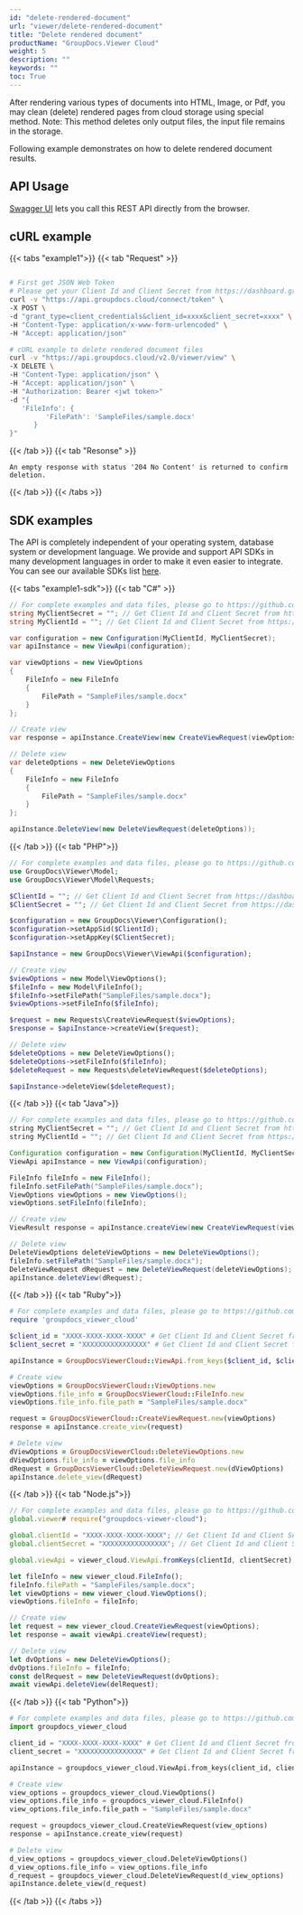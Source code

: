 ```yaml
---
id: "delete-rendered-document"
url: "viewer/delete-rendered-document"
title: "Delete rendered document"
productName: "GroupDocs.Viewer Cloud"
weight: 5
description: ""
keywords: ""
toc: True
---
```


After rendering various types of documents into HTML, Image, or Pdf, you may clean (delete) rendered pages from cloud storage using special method.
Note: This method deletes only output files, the input file remains in the storage.

Following example demonstrates on how to delete rendered document results.

## API Usage

[Swagger UI](https://apireference.groupdocs.cloud/viewer/) lets you call this REST API directly from the browser.

## cURL example

{{< tabs "example1">}}
{{< tab "Request" >}}
```bash

# First get JSON Web Token
# Please get your Client Id and Client Secret from https://dashboard.groupdocs.cloud/applications. Kindly place Client Id in "client_id" and Client Secret in "client_secret" argument.
curl -v "https://api.groupdocs.cloud/connect/token" \
-X POST \
-d "grant_type=client_credentials&client_id=xxxx&client_secret=xxxx" \
-H "Content-Type: application/x-www-form-urlencoded" \
-H "Accept: application/json"

# cURL example to delete rendered document files
curl -v "https://api.groupdocs.cloud/v2.0/viewer/view" \
-X DELETE \
-H "Content-Type: application/json" \
-H "Accept: application/json" \
-H "Authorization: Bearer <jwt token>"
-d "{
   'FileInfo': {
         'FilePath': 'SampleFiles/sample.docx'
      }
}"
```
{{< /tab >}} {{< tab "Resonse" >}}
```log
An empty response with status '204 No Content' is returned to confirm deletion.

```
{{< /tab >}} {{< /tabs >}}

## SDK examples

The API is completely independent of your operating system, database system or development language. We provide and support API SDKs in many development languages in order to make it even easier to integrate. You can see our available SDKs list [here](https://github.com/groupdocs-viewer-cloud).

{{< tabs "example1-sdk">}}
{{< tab "C#" >}}
```cs
// For complete examples and data files, please go to https://github.com/groupdocs-viewer-cloud/groupdocs-viewer-cloud-dotnet-samples
string MyClientSecret = ""; // Get Client Id and Client Secret from https://dashboard.groupdocs.cloud
string MyClientId = ""; // Get Client Id and Client Secret from https://dashboard.groupdocs.cloud

var configuration = new Configuration(MyClientId, MyClientSecret);
var apiInstance = new ViewApi(configuration);

var viewOptions = new ViewOptions
{
    FileInfo = new FileInfo
    {
        FilePath = "SampleFiles/sample.docx"
    }
};

// Create view
var response = apiInstance.CreateView(new CreateViewRequest(viewOptions));

// Delete view
var deleteOptions = new DeleteViewOptions
{
    FileInfo = new FileInfo
    {
        FilePath = "SampleFiles/sample.docx"
    }
};

apiInstance.DeleteView(new DeleteViewRequest(deleteOptions));
```
{{< /tab >}} 
{{< tab "PHP">}}
```php
// For complete examples and data files, please go to https://github.com/groupdocs-viewer-cloud/groupdocs-viewer-cloud-php-samples
use GroupDocs\Viewer\Model;
use GroupDocs\Viewer\Model\Requests;

$ClientId = ""; // Get Client Id and Client Secret from https://dashboard.groupdocs.cloud
$ClientSecret = ""; // Get Client Id and Client Secret from https://dashboard.groupdocs.cloud

$configuration = new GroupDocs\Viewer\Configuration();
$configuration->setAppSid($ClientId);
$configuration->setAppKey($ClientSecret);

$apiInstance = new GroupDocs\Viewer\ViewApi($configuration);

// Create view
$viewOptions = new Model\ViewOptions();
$fileInfo = new Model\FileInfo();
$fileInfo->setFilePath("SampleFiles/sample.docx");
$viewOptions->setFileInfo($fileInfo);

$request = new Requests\CreateViewRequest($viewOptions);
$response = $apiInstance->createView($request);

// Delete view
$deleteOptions = new DeleteViewOptions();
$deleteOptions->setFileInfo($fileInfo);
$deleteRequest = new Requests\deleteViewRequest($deleteOptions);

$apiInstance->deleteView($deleteRequest); 
```
{{< /tab >}} 
{{< tab "Java">}}
```java
// For complete examples and data files, please go to https://github.com/groupdocs-viewer-cloud/groupdocs-viewer-cloud-java-samples
string MyClientSecret = ""; // Get Client Id and Client Secret from https://dashboard.groupdocs.cloud
string MyClientId = ""; // Get Client Id and Client Secret from https://dashboard.groupdocs.cloud

Configuration configuration = new Configuration(MyClientId, MyClientSecret);
ViewApi apiInstance = new ViewApi(configuration);

FileInfo fileInfo = new FileInfo();
fileInfo.setFilePath("SampleFiles/sample.docx");
ViewOptions viewOptions = new ViewOptions();
viewOptions.setFileInfo(fileInfo);

// Create view
ViewResult response = apiInstance.createView(new CreateViewRequest(viewOptions));

// Delete view                           
DeleteViewOptions deleteViewOptions = new DeleteViewOptions();
fileInfo.setFilePath("SampleFiles/sample.docx");
DeleteViewRequest dRequest = new DeleteViewRequest(deleteViewOptions);        
apiInstance.deleteView(dRequest);   
```
{{< /tab >}} 
{{< tab "Ruby">}}
```ruby
# For complete examples and data files, please go to https://github.com/groupdocs-viewer-cloud/groupdocs-viewer-cloud-ruby-samples
require 'groupdocs_viewer_cloud'

$client_id = "XXXX-XXXX-XXXX-XXXX" # Get Client Id and Client Secret from https://dashboard.groupdocs.cloud
$client_secret = "XXXXXXXXXXXXXXXX" # Get Client Id and Client Secret from https://dashboard.groupdocs.cloud

apiInstance = GroupDocsViewerCloud::ViewApi.from_keys($client_id, $client_secret)

# Create view
viewOptions = GroupDocsViewerCloud::ViewOptions.new
viewOptions.file_info = GroupDocsViewerCloud::FileInfo.new
viewOptions.file_info.file_path = "SampleFiles/sample.docx"

request = GroupDocsViewerCloud::CreateViewRequest.new(viewOptions)
response = apiInstance.create_view(request)

# Delete view
dViewOptions = GroupDocsViewerCloud::DeleteViewOptions.new
dViewOptions.file_info = viewOptions.file_info
dRequest = GroupDocsViewerCloud::DeleteViewRequest.new(dViewOptions)
apiInstance.delete_view(dRequest)
```
{{< /tab >}} 
{{< tab "Node.js">}}
```js
// For complete examples and data files, please go to https://github.com/groupdocs-viewer-cloud/groupdocs-viewer-cloud-node-samples
global.viewer# require("groupdocs-viewer-cloud");

global.clientId = "XXXX-XXXX-XXXX-XXXX"; // Get Client Id and Client Secret from https://dashboard.groupdocs.cloud
global.clientSecret = "XXXXXXXXXXXXXXXX"; // Get Client Id and Client Secret from https://dashboard.groupdocs.cloud

global.viewApi = viewer_cloud.ViewApi.fromKeys(clientId, clientSecret);

let fileInfo = new viewer_cloud.FileInfo();
fileInfo.filePath = "SampleFiles/sample.docx";
let viewOptions = new viewer_cloud.ViewOptions();
viewOptions.fileInfo = fileInfo;

// Create view
let request = new viewer_cloud.CreateViewRequest(viewOptions);
let response = await viewApi.createView(request);

// Delete view
let dvOptions = new DeleteViewOptions();
dvOptions.fileInfo = fileInfo;
const delRequest = new DeleteViewRequest(dvOptions);
await viewApi.deleteView(delRequest);
```
{{< /tab >}} 
{{< tab "Python">}}
```py
# For complete examples and data files, please go to https://github.com/groupdocs-viewer-cloud/groupdocs-viewer-cloud-python-samples
import groupdocs_viewer_cloud

client_id = "XXXX-XXXX-XXXX-XXXX" # Get Client Id and Client Secret from https://dashboard.groupdocs.cloud
client_secret = "XXXXXXXXXXXXXXXX" # Get Client Id and Client Secret from https://dashboard.groupdocs.cloud

apiInstance = groupdocs_viewer_cloud.ViewApi.from_keys(client_id, client_secret)

# Create view
view_options = groupdocs_viewer_cloud.ViewOptions()
view_options.file_info = groupdocs_viewer_cloud.FileInfo()
view_options.file_info.file_path = "SampleFiles/sample.docx"

request = groupdocs_viewer_cloud.CreateViewRequest(view_options)
response = apiInstance.create_view(request)

# Delete view
d_view_options = groupdocs_viewer_cloud.DeleteViewOptions()
d_view_options.file_info = view_options.file_info
d_request = groupdocs_viewer_cloud.DeleteViewRequest(d_view_options)
apiInstance.delete_view(d_request)
```
{{< /tab >}} 
{{< /tabs >}}

